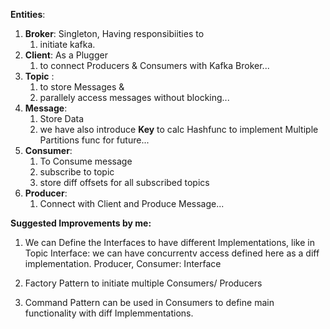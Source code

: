  **Entities**:
1. **Broker**: Singleton, Having responsibiities to 
   1. initiate kafka.
2. **Client**: As a Plugger 
   1. to connect Producers & Consumers with Kafka Broker... 
3. **Topic** : 
   1. to store Messages & 
   2. parallely access messages without blocking...
4. **Message**: 
   1. Store Data 
   2. we have also introduce **Key** to calc Hashfunc to implement Multiple Partitions func for future...
5. **Consumer**: 
   1. To Consume message
   2. subscribe to topic
   3. store diff offsets for all subscribed topics
6. **Producer**: 
   1. Connect with Client and Produce Message...

**Suggested Improvements by me:**

1. We can Define the Interfaces to have different Implementations, like in Topic Interface: we can have concurrentv access defined here as a diff implementation.
Producer, Consumer: Interface

2. Factory Pattern to initiate multiple Consumers/ Producers
3. Command Pattern can be used in Consumers to define main functionality with diff Implemmentations.
